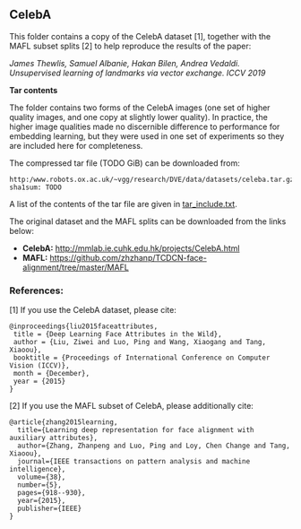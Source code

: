 ## CelebA

This folder contains a copy of the CelebA dataset [1], together with the MAFL subset splits [2]
to help reproduce the results of the paper:

*James Thewlis, Samuel Albanie, Hakan Bilen, Andrea Vedaldi. Unsupervised learning of landmarks via vector exchange. ICCV 2019*

**Tar contents**

The folder contains two forms of the CelebA images (one set of higher quality images, and
one copy at slightly lower quality).  In practice, the higher image qualities made no
discernible difference to performance for embedding learning, but they were used in one set of experiments so they are included here for completeness.

The compressed tar file (TODO GiB) can be downloaded from:

```
http:/www.robots.ox.ac.uk/~vgg/research/DVE/data/datasets/celeba.tar.gz
sha1sum: TODO
```
A list of the contents of the tar file are given in [tar_include.txt](tar_include.txt).


The original dataset and the MAFL splits can be downloaded from the links below:

* **CelebA:** http://mmlab.ie.cuhk.edu.hk/projects/CelebA.html
* **MAFL:** https://github.com/zhzhanp/TCDCN-face-alignment/tree/master/MAFL

### References:

[1] If you use the CelebA dataset, please cite:
```
@inproceedings{liu2015faceattributes,
 title = {Deep Learning Face Attributes in the Wild},
 author = {Liu, Ziwei and Luo, Ping and Wang, Xiaogang and Tang, Xiaoou},
 booktitle = {Proceedings of International Conference on Computer Vision (ICCV)},
 month = {December},
 year = {2015} 
}
```

[2] If you use the MAFL subset of CelebA, please additionally cite:

```
@article{zhang2015learning,
  title={Learning deep representation for face alignment with auxiliary attributes},
  author={Zhang, Zhanpeng and Luo, Ping and Loy, Chen Change and Tang, Xiaoou},
  journal={IEEE transactions on pattern analysis and machine intelligence},
  volume={38},
  number={5},
  pages={918--930},
  year={2015},
  publisher={IEEE}
}
```